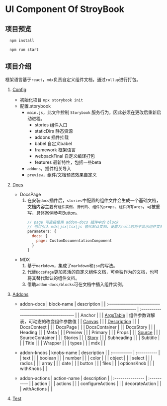 # UI Component Of StroyBook

## 项目预览

```JavaScript
  npm install

  npm run start
```

## 项目介绍

框架语言基于`react`，`mdx`负责自定义组件文档，通过`rollup`进行打包。

1. [Config](https://storybook.js.org/docs/react/configure/overview)
   *  初始化项目 `npx storybook init`  
   *  配置.storybook  
        * `main.js`，此文件控制 `Storybook` 服务行为，因此必须在更改后重新启动进程。  
            * stories 组件入口
            * staticDirs 静态资源
            * addons 插件挂载
            * babel 自定义babel
            * framework 框架语言
            * webpackFinal 自定义编译打包
            * features 最新特性，包括一些beta
        * `addons`，插件相关导入
        * `preview`，组件/文档预览效果自定义

2. [Docs](https://storybook.js.org/docs/react/writing-docs/introduction)  
   * DocsPage  
      1. 在安装`docs`插件后，`stories`中配置的组件文件会生成一个基础文档，文档内容主要有`组件实例`、`源代码`、`组件的props`、`组件所有args`，可被重写，具体案例参考[Button](./packages/Button/index.stories.tsx)。
          ```JavaScript
          // page 可直接使用 addon-docs 插件中的 block
          // 也可引入 mdx|jsx|tsx|js 替代默认文档，设置为null时将不显示组件文档
          parameters: {
            docs: {
              page: CustomDocumentationComponent
            }
          }
          ```
   * MDX   
     1. 基于`markdown`，集成了`markdown`和`jsx`的写法。  
     2. 代替`DocsPage`更加灵活的自定义组件文档，可单独作为的文档，也可将其替代默认的组件文档。
     3. 借助`addon-docs/blocks`可在文档中插入组件实例。

3. [Addons](https://storybook.js.org/docs/react/addons/introduction)  
   * addon-docs
      | block-name                                                                            | description                            |
      | :------------------------------------------------------------------------------------ | :------------------------------------- |
      | Anchor                                                                                |                                        |
      | [ArgsTable](https://storybook.js.org/docs/react/writing-docs/doc-block-argstable)     | 组件参数详解表，可动态的改变组件参数值 |
      | [Canvas](https://storybook.js.org/docs/react/writing-docs/doc-block-canvas)           |                                        |
      | [Description](https://storybook.js.org/docs/react/writing-docs/doc-block-description) |                                        |
      | DocsContext                                                                           |                                        |
      | DocsPage                                                                              |                                        |
      | DocsContainer                                                                         |                                        |
      | DocsStory                                                                             |                                        |
      | Heading                                                                               |                                        |
      | Meta                                                                                  |                                        |
      | Preview                                                                               |                                        |
      | Primary                                                                               |                                        |
      | Props                                                                                 |                                        |
      | [Source](https://storybook.js.org/docs/react/writing-docs/doc-block-source)           |                                        |
      | SourceContainer                                                                       |                                        |
      | Stories                                                                               |                                        |
      | [Story](https://storybook.js.org/docs/react/writing-docs/doc-block-story)             |                                        |
      | Subheading                                                                            |                                        |
      | Subtitle                                                                              |                                        |
      | Title                                                                                 |                                        |
      | Wrapper                                                                               |                                        |
      | types                                                                                 |                                        |
      | mdx                                                                                   |                                        |

   * addon-knobs
      | knobs-name  | description |
      | :---------- | :---------- |
      | text        |             |
      | boolean     |             |
      | number      |             |
      | color       |             |
      | object      |             |
      | select      |             |
      | radios      |             |
      | array       |             |
      | date        |             |
      | button      |             |
      | files       |             |
      | optionsKnob |             |
      | withKnobs   |             |

   * addon-actions
      | action-name      | description |
      | :--------------- | :---------- |
      | action           |             |
      | actions          |             |
      | configureActions |             |
      | decorateAction   |             |
      | withActions      |             |

4. [Test](https://storybook.js.org/docs/react/writing-tests/introduction)
